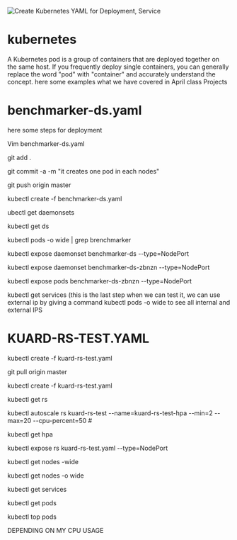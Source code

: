 ![Create Kubernetes YAML for Deployment, Service](https://user-images.githubusercontent.com/50894237/60642231-05632a00-9de4-11e9-9bd2-397561885c42.jpg)
# kubernetes
A Kubernetes pod is a group of containers that are deployed together on the same host. If you frequently deploy single containers, you can generally replace the word "pod" with "container" and accurately understand the concept.
here some examples what we have covered in April class Projects 

# benchmarker-ds.yaml

here some steps for deployment 

Vim benchmarker-ds.yaml

git add .


git commit -a -m "it creates one pod in each nodes"

git push origin master

kubectl create -f benchmarker-ds.yaml

ubectl get daemonsets

kubectl get ds

kubectl pods -o wide | grep brenchmarker


kubectl expose daemonset benchmarker-ds --type=NodePort

kubectl expose daemonset benchmarker-ds-zbnzn --type=NodePort

kubectl expose pods benchmarker-ds-zbnzn --type=NodePort

kubectl get services  (this is the last step when we can test it, we can use external ip by giving a command kubectl pods -o wide to see all internal and external IPS

# KUARD-RS-TEST.YAML
kubectl create -f kuard-rs-test.yaml
 
   
   git pull origin master
   
  kubectl create -f kuard-rs-test.yaml
  
  kubectl get rs
  
  kubectl autoscale rs kuard-rs-test --name=kuard-rs-test-hpa --min=2 --max=20 --cpu-percent=50 # 
  
  kubectl get hpa
  
  kubectl expose rs kuard-rs-test.yaml --type=NodePort

kubectl get nodes -wide
 
kubectl get nodes -o wide

 kubectl get services
 
  kubectl get pods
  
   kubectl top pods
   
 DEPENDING ON MY CPU USAGE 

